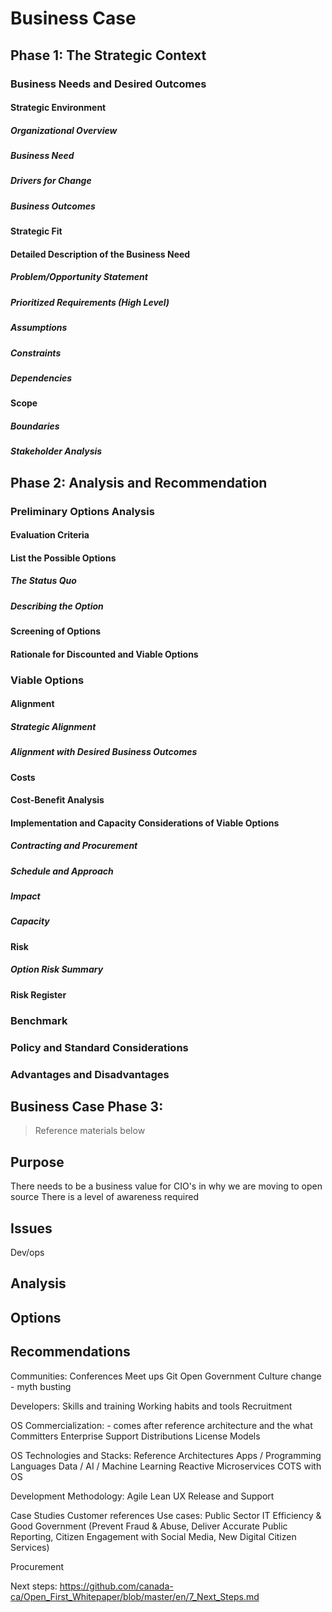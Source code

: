 # Business Case

## Phase 1: The Strategic Context

### Business Needs and Desired Outcomes

#### Strategic Environment

##### Organizational Overview

##### Business Need

##### Drivers for Change

##### Business Outcomes

#### Strategic Fit

#### Detailed Description of the Business Need

##### Problem/Opportunity Statement

##### Prioritized Requirements (High Level)

##### Assumptions

##### Constraints

##### Dependencies

#### Scope

##### Boundaries

##### Stakeholder Analysis

## Phase 2: Analysis and Recommendation

### Preliminary Options Analysis

#### Evaluation Criteria

#### List the Possible Options

##### The Status Quo

##### Describing the Option

#### Screening of Options

#### Rationale for Discounted and Viable Options

### Viable Options

#### Alignment

##### Strategic Alignment

##### Alignment with Desired Business Outcomes

#### Costs

#### Cost-Benefit Analysis

#### Implementation and Capacity Considerations of Viable Options

##### Contracting and Procurement

##### Schedule and Approach

##### Impact

##### Capacity

#### Risk

##### Option Risk Summary

#### Risk Register

### Benchmark

### Policy and Standard Considerations

### Advantages and Disadvantages

## Business Case Phase 3:

> Reference materials below

## Purpose

There needs to be a business value for CIO's in why we are moving to open source
There is a level of awareness required

## Issues

Dev/ops

## Analysis

## Options

## Recommendations

Communities:
Conferences
Meet ups
Git
Open Government
Culture change - myth busting

Developers:
Skills and training
Working habits and tools
Recruitment

OS
Commercialization: - comes after reference architecture and the what
Committers
Enterprise Support
Distributions
License Models

OS Technologies and Stacks:
Reference Architectures
Apps / Programming Languages
Data / AI / Machine Learning
Reactive
Microservices
COTS with OS

Development Methodology:
Agile
Lean
UX
Release and Support

Case Studies
Customer references
Use cases: Public Sector IT Efficiency & Good Government (Prevent Fraud
& Abuse, Deliver Accurate Public Reporting, Citizen Engagement with Social
Media, New Digital Citizen Services)

Procurement

Next steps: https://github.com/canada-ca/Open_First_Whitepaper/blob/master/en/7_Next_Steps.md
